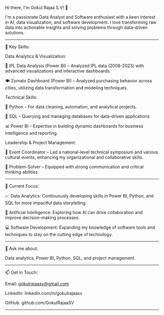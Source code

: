 Hi there, I'm Gokul Rajaa S.V! 👋

I'm a passionate Data Analyst and Software enthusiast with a keen interest in AI, data visualization, and software development. I love transforming raw data into actionable insights and solving problems through data-driven solutions.


---

🌟 Key Skills:

Data Analytics & Visualization:

🏏 IPL Data Analysis (Power BI) – Analyzed IPL data (2008-2023) with advanced visualizations and interactive dashboards.

🍽 Zomato Dashboard (Power BI) – Analyzed purchasing behavior across cities, utilizing data transformation and modeling techniques.


Technical Skills:

🐍 Python – For data cleaning, automation, and analytical projects.

💾 SQL – Querying and managing databases for data-driven applications.

📊 Power BI – Expertise in building dynamic dashboards for business intelligence and reporting.


Leadership & Project Management:

🏅 Event Coordinator – Led a national-level technical symposium and various cultural events, enhancing my organizational and collaborative skills.

🎯 Problem-Solver – Equipped with strong communication and critical thinking abilities.




---

🔭 Current Focus:

📈 Data Analytics: Continuously developing skills in Power BI, Python, and SQL for more impactful data storytelling.

🤖 Artificial Intelligence: Exploring how AI can drive collaboration and improve decision-making processes.

💻 Software Development: Expanding my knowledge of software tools and techniques to stay on the cutting edge of technology.



---

💬 Ask me about:

Data analytics, Power BI, Python, SQL, and project management.



---

📫 Get in Touch:

Email: gokulrajaasv@gmail.com

LinkedIn: linkedin.com/in/gokulrajaasv

GitHub: github.com/GokulRajaaSV



---
